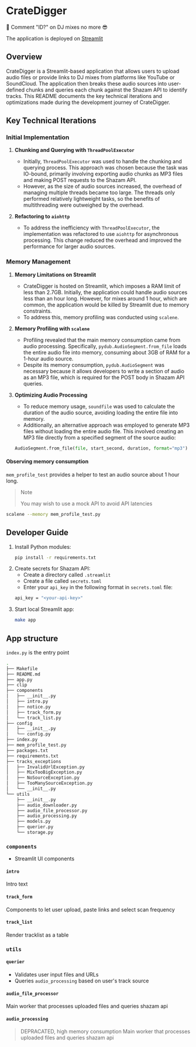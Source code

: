 # CrateDigger

🐡 Comment "ID?" on DJ mixes no more 😎

The application is deployed on [Streamlit](https://cratedigger.streamlit.app/)

## Overview

CrateDigger is a Streamlit-based application that allows users to upload audio files or provide links to DJ mixes from platforms like YouTube or SoundCloud. The application then breaks these audio sources into user-defined chunks and queries each chunk against the Shazam API to identify tracks. This README documents the key technical iterations and optimizations made during the development journey of CrateDigger.

## Key Technical Iterations

### Initial Implementation

1. **Chunking and Querying with `ThreadPoolExecutor`**
    - Initially, `ThreadPoolExecutor` was used to handle the chunking and querying process. This approach was chosen because the task was IO-bound, primarily involving exporting audio chunks as MP3 files and making POST requests to the Shazam API.
    - However, as the size of audio sources increased, the overhead of managing multiple threads became too large. The threads only performed relatively lightweight tasks, so the benefits of multithreading were outweighed by the overhead.

2. **Refactoring to `aiohttp`**
    - To address the inefficiency with `ThreadPoolExecutor`, the implementation was refactored to use `aiohttp` for asynchronous processing. This change reduced the overhead and improved the performance for larger audio sources.

### Memory Management

1. **Memory Limitations on Streamlit**
    - CrateDigger is hosted on Streamlit, which imposes a RAM limit of less than 2.7GB. Initially, the application could handle audio sources less than an hour long. However, for mixes around 1 hour, which are common, the application would be killed by Streamlit due to memory constraints.
    - To address this, memory profiling was conducted using `scalene`.

2. **Memory Profiling with `scalene`**
    - Profiling revealed that the main memory consumption came from audio processing. Specifically, `pydub.AudioSegment.from_file` loads the entire audio file into memory, consuming about 3GB of RAM for a 1-hour audio source.
    - Despite its memory consumption, `pydub.AudioSegment` was necessary because it allows developers to write a section of audio as an MP3 file, which is required for the POST body in Shazam API queries.

3. **Optimizing Audio Processing**
    - To reduce memory usage, `soundfile` was used to calculate the duration of the audio source, avoiding loading the entire file into memory.
    - Additionally, an alternative approach was employed to generate MP3 files without loading the entire audio file. This involved creating an MP3 file directly from a specified segment of the source audio:
    ```python
    AudioSegment.from_file(file, start_second, duration, format="mp3")
    ```

#### Observing memory consumption

`mem_profile_test` provides a helper to test an audio source about 1 hour long.

> Note
>
> You may wish to use a mock API to avoid API latencies

```bash
scalene --memory mem_profile_test.py
```


## Developer Guide

1. Install Python modules:
    ```bash
    pip install -r requirements.txt
    ```
2. Create secrets for Shazam API:
    - Create a directory called `.streamlit`
    - Create a file called `secrets.toml`
    - Enter your `api_key` in the following format in `secrets.toml` file:
    ```bash
    api_key = "<your-api-key>"
    ```
3. Start local Streamlit app:
    ```bash
    make app
    ```

## App structure

`index.py` is the entry point

```bash
.
├── Makefile
├── README.md
├── app.py
├── clip
├── components
│   ├── __init__.py
│   ├── intro.py
│   ├── notice.py
│   ├── track_form.py
│   └── track_list.py
├── config
│   ├── __init__.py
│   └── config.py
├── index.py
├── mem_profile_test.py
├── packages.txt
├── requirements.txt
├── tracks_exceptions
│   ├── InvalidUrlException.py
│   ├── MixTooBigException.py
│   ├── NoSourceException.py
│   ├── TooManySourceException.py
│   └── __init__.py
└── utils
    ├── __init__.py
    ├── audio_downloader.py
    ├── audio_file_processor.py
    ├── audio_processing.py
    ├── models.py
    ├── querier.py
    └── storage.py

```

### `components`
- Streamlit UI components
#### `intro`
Intro text
#### `track_form`
Components to let user upload, paste links and select scan frequency
#### `track_list`
Render tracklist as a table

### `utils`
#### `querier`
- Validates user input files and URLs
- Queries `audio_processing` based on user's track source

#### `audio_file_processor`
Main worker that processes uploaded files and queries shazam api

#### `audio_processing`
> DEPRACATED, high memory consumption
Main worker that processes uploaded files and queries shazam api